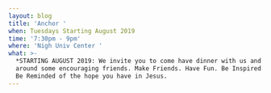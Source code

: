 ```yaml
---
layout: blog
title: 'Anchor '
when: Tuesdays Starting August 2019
time: '7:30pm - 9pm'
where: 'Nigh Univ Center '
what: >-
  *STARTING AUGUST 2019: We invite you to come have dinner with us and hang out
  around some encouraging friends. Make Friends. Have Fun. Be Inspired. Lastly,
  Be Reminded of the hope you have in Jesus.
---
```


